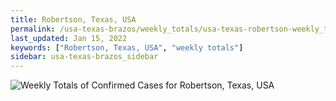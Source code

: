 ```yaml
---
title: Robertson, Texas, USA
permalink: /usa-texas-brazos/weekly_totals/usa-texas-robertson-weekly_totals.html
last_updated: Jan 15, 2022
keywords: ["Robertson, Texas, USA", "weekly totals"]
sidebar: usa-texas-brazos_sidebar
---
```


![Weekly Totals of Confirmed Cases for Robertson, Texas, USA](/covid_tracker/images/graphs/usa-texas-robertson-weekly_totals_graph.png)
